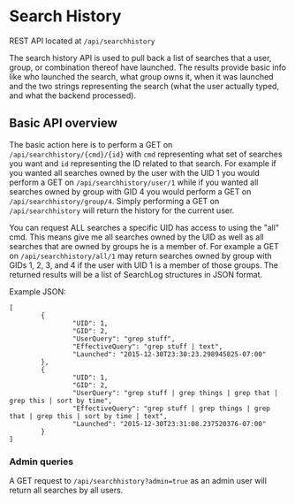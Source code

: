 # Search History

REST API located at `/api/searchhistory`

The search history API is used to pull back a list of searches that a user, group, or combination thereof have launched.  The results provide basic info like who launched the search, what group owns it, when it was launched and the two strings representing the search (what the user actually typed, and what the backend processed).

## Basic API overview

The basic action here is to perform a GET on `/api/searchhistory/{cmd}/{id}` with `cmd` representing what set of searches you want and `id` representing the ID related to that search.  For example if you wanted all searches owned by the user with the UID 1 you would perform a GET on `/api/searchhistory/user/1` while if you wanted all searches owned by group with GID 4 you would perform a GET on `/api/searchhistory/group/4`. Simply performing a GET on `/api/searchhistory` will return the history for the current user.

You can request ALL searches a specific UID has access to using the "all" cmd.  This means give me all searches owned by the UID as well as all searches that are owned by groups he is a member of.  For example a GET on `/api/searchhistory/all/1`  may return searches owned by group with GIDs 1, 2, 3, and 4 if the user with UID 1 is a member of those groups.   The returned results will be a list of SearchLog structures in JSON format.

Example JSON:
```
[
        {
                "UID": 1,
                "GID": 2,
                "UserQuery": "grep stuff",
                "EffectiveQuery": "grep stuff | text",
                "Launched": "2015-12-30T23:30:23.298945825-07:00"
        },
        {
                "UID": 1,
                "GID": 2,
                "UserQuery": "grep stuff | grep things | grep that | grep this | sort by time",
                "EffectiveQuery": "grep stuff | grep things | grep that | grep this | sort by time | text",
                "Launched": "2015-12-30T23:31:08.237520376-07:00"
        }
]
```

### Admin queries

A GET request to `/api/searchhistory?admin=true` as an admin user will return all searches by all users.